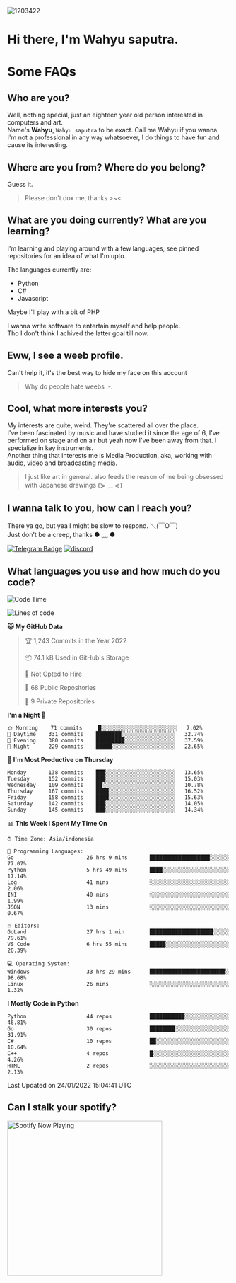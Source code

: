 ![1203422](https://user-images.githubusercontent.com/91831925/150810205-5dd7c064-ea2b-4e5b-bb4d-6a292855d098.jpg)


# **Hi there, I'm Wahyu saputra.**

# Some FAQs

## **Who are you?**

Well, nothing special, just an eighteen year old person interested in computers and art. \
Name's **Wahyu**, `Wahyu saputra` to be exact. Call me Wahyu if you wanna. \
I'm not a professional in any way whatsoever, I do things to have fun and cause its interesting.

## **Where are you from? Where do you belong?**

Guess it.
> Please don't dox me, thanks >~<

## **What are you doing currently? What are you learning?**

I'm learning and playing around with a few languages, see pinned repositories for an idea of what I'm upto.

The languages currently are:

- Python
- C#
- Javascript

Maybe I'll play with a bit of PHP

I wanna write software to entertain myself and help people. \
Tho I don't think I achived the latter goal till now.

## **Eww, I see a weeb profile.**

Can't help it, it's the best way to hide my face on this account
> Why do people hate weebs .-.

## **Cool, what more interests you?**

My interests are quite, weird. They're scattered all over the place. \
I've been fascinated by music and have studied it since the age of 6, I've performed on stage and on air but yeah now I've been away from that. I specialize in key instruments. \
Another thing that interests me is Media Production, aka, working with audio, video and broadcasting media.

> I just like art in general. also feeds the reason of me being obsessed with Japanese drawings (⋟ ﹏ ⋞)

## **I wanna talk to you, how can I reach you?**

There ya go, but yea I might be slow to respond. ＼(￣O￣) \
Just don't be a creep, thanks ● ﹏ ●

[![Telegram Badge](https://img.shields.io/badge/-zenfrans-1ca0f1?style=flat-square&logo=telegram&logoColor=white&link=https://t.me/zenfrans)](https://t.me/zenfrans)
[![discord](https://discord-md-badge.vercel.app/api/shield/895518628739424326?style=social)](https://discordapp.com/users/895518628739424326)

## **What languages you use and how much do you code?**

<!--START_SECTION:waka-->
![Code Time](http://img.shields.io/badge/Code%20Time-390%20hrs%2031%20mins-blue)

![Lines of code](https://img.shields.io/badge/From%20Hello%20World%20I%27ve%20Written-864%20Thousand%20lines%20of%20code-blue)

**🐱 My GitHub Data** 

> 🏆 1,243 Commits in the Year 2022
 > 
> 📦 74.1 kB Used in GitHub's Storage 
 > 
> 🚫 Not Opted to Hire
 > 
> 📜 68 Public Repositories 
 > 
> 🔑 9 Private Repositories  
 > 
**I'm a Night 🦉** 

```text
🌞 Morning    71 commits     █░░░░░░░░░░░░░░░░░░░░░░░░   7.02% 
🌆 Daytime    331 commits    ████████░░░░░░░░░░░░░░░░░   32.74% 
🌃 Evening    380 commits    █████████░░░░░░░░░░░░░░░░   37.59% 
🌙 Night      229 commits    █████░░░░░░░░░░░░░░░░░░░░   22.65%

```
📅 **I'm Most Productive on Thursday** 

```text
Monday       138 commits    ███░░░░░░░░░░░░░░░░░░░░░░   13.65% 
Tuesday      152 commits    ███░░░░░░░░░░░░░░░░░░░░░░   15.03% 
Wednesday    109 commits    ██░░░░░░░░░░░░░░░░░░░░░░░   10.78% 
Thursday     167 commits    ████░░░░░░░░░░░░░░░░░░░░░   16.52% 
Friday       158 commits    ████░░░░░░░░░░░░░░░░░░░░░   15.63% 
Saturday     142 commits    ███░░░░░░░░░░░░░░░░░░░░░░   14.05% 
Sunday       145 commits    ███░░░░░░░░░░░░░░░░░░░░░░   14.34%

```


📊 **This Week I Spent My Time On** 

```text
⌚︎ Time Zone: Asia/indonesia

💬 Programming Languages: 
Go                       26 hrs 9 mins       ███████████████████░░░░░░   77.07% 
Python                   5 hrs 49 mins       ████░░░░░░░░░░░░░░░░░░░░░   17.14% 
Log                      41 mins             ░░░░░░░░░░░░░░░░░░░░░░░░░   2.06% 
INI                      40 mins             ░░░░░░░░░░░░░░░░░░░░░░░░░   1.99% 
JSON                     13 mins             ░░░░░░░░░░░░░░░░░░░░░░░░░   0.67%

🔥 Editors: 
GoLand                   27 hrs 1 min        ████████████████████░░░░░   79.61% 
VS Code                  6 hrs 55 mins       █████░░░░░░░░░░░░░░░░░░░░   20.39%

💻 Operating System: 
Windows                  33 hrs 29 mins      ████████████████████████░   98.68% 
Linux                    26 mins             ░░░░░░░░░░░░░░░░░░░░░░░░░   1.32%

```

**I Mostly Code in Python** 

```text
Python                   44 repos            ███████████░░░░░░░░░░░░░░   46.81% 
Go                       30 repos            ████████░░░░░░░░░░░░░░░░░   31.91% 
C#                       10 repos            ██░░░░░░░░░░░░░░░░░░░░░░░   10.64% 
C++                      4 repos             █░░░░░░░░░░░░░░░░░░░░░░░░   4.26% 
HTML                     2 repos             ░░░░░░░░░░░░░░░░░░░░░░░░░   2.13%

```

 Last Updated on 24/01/2022 15:04:41 UTC
<!--END_SECTION:waka-->

## **Can I stalk your spotify?**


  <a href="https://open.spotify.com/user=316ps7xfvhwyjdsy5ugzhmfxhl74/" target="_blank"><img src="https://now-playing-on-spotify.vercel.app/api/spotify" alt="Spotify Now Playing" width="350"/></a>
